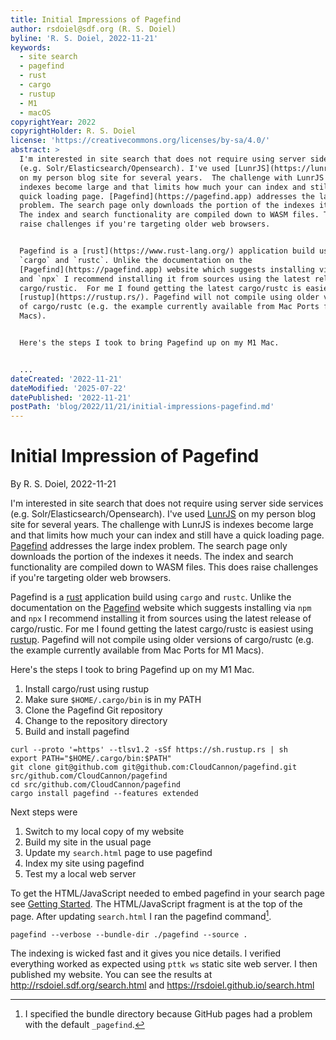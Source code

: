 ```yaml
---
title: Initial Impressions of Pagefind
author: rsdoiel@sdf.org (R. S. Doiel)
byline: 'R. S. Doiel, 2022-11-21'
keywords:
  - site search
  - pagefind
  - rust
  - cargo
  - rustup
  - M1
  - macOS
copyrightYear: 2022
copyrightHolder: R. S. Doiel
license: 'https://creativecommons.org/licenses/by-sa/4.0/'
abstract: >
  I'm interested in site search that does not require using server side services
  (e.g. Solr/Elasticsearch/Opensearch). I've used [LunrJS](https://lunrjs.com)
  on my person blog site for several years.  The challenge with LunrJS is
  indexes become large and that limits how much your can index and still have a
  quick loading page. [Pagefind](https://pagefind.app) addresses the large index
  problem. The search page only downloads the portion of the indexes it needs.
  The index and search functionality are compiled down to WASM files. This does
  raise challenges if you're targeting older web browsers.


  Pagefind is a [rust](https://www.rust-lang.org/) application build using
  `cargo` and `rustc`. Unlike the documentation on the
  [Pagefind](https://pagefind.app) website which suggests installing via `npm`
  and `npx` I recommend installing it from sources using the latest release of
  cargo/rustic.  For me I found getting the latest cargo/rustc is easiest using
  [rustup](https://rustup.rs/). Pagefind will not compile using older versions
  of cargo/rustc (e.g. the example currently available from Mac Ports for M1
  Macs).


  Here's the steps I took to bring Pagefind up on my M1 Mac.


  ...
dateCreated: '2022-11-21'
dateModified: '2025-07-22'
datePublished: '2022-11-21'
postPath: 'blog/2022/11/21/initial-impressions-pagefind.md'
---
```


# Initial Impression of Pagefind

By R. S. Doiel, 2022-11-21

I'm interested in site search that does not require using server side services (e.g. Solr/Elasticsearch/Opensearch). I've used [LunrJS](https://lunrjs.com) on my person blog site for several years.  The challenge with LunrJS is indexes become large and that limits how much your can index and still have a quick loading page. [Pagefind](https://pagefind.app) addresses the large index problem. The search page only downloads the portion of the indexes it needs. The index and search functionality are compiled down to WASM files. This does raise challenges if you're targeting older web browsers.

Pagefind is a [rust](https://www.rust-lang.org/) application build using `cargo` and `rustc`. Unlike the documentation on the [Pagefind](https://pagefind.app) website which suggests installing via `npm` and `npx` I recommend installing it from sources using the latest release of cargo/rustic.  For me I found getting the latest cargo/rustc is easiest using [rustup](https://rustup.rs/). Pagefind will not compile using older versions of cargo/rustc (e.g. the example currently available from Mac Ports for M1 Macs).

Here's the steps I took to bring Pagefind up on my M1 Mac.

1. Install cargo/rust using rustup
2. Make sure `$HOME/.cargo/bin` is in my PATH
3. Clone the Pagefind Git repository
4. Change to the repository directory
5. Build and install pagefind

```
curl --proto '=https' --tlsv1.2 -sSf https://sh.rustup.rs | sh
export PATH="$HOME/.cargo/bin:$PATH"
git clone git@github.com git@github.com:CloudCannon/pagefind.git src/github.com/CloudCannon/pagefind
cd src/github.com/CloudCannon/pagefind
cargo install pagefind --features extended
```

Next steps were

1. Switch to my local copy of my website
2. Build my site in the usual page
3. Update my `search.html` page to use pagefind
4. Index my site using pagefind
5. Test my a local web server

To get the HTML/JavaScript needed to embed pagefind in your search page see [Getting Started](https://pagefind.app/docs/). The HTML/JavaScript fragment is at the top of the page. After updating `search.html` I ran the pagefind command[^1].

```
pagefind --verbose --bundle-dir ./pagefind --source .
```

The indexing is wicked fast and it gives you nice details. I verified everything worked as expected using `pttk ws` static site web server. I then published my website. You can see the results at <http://rsdoiel.sdf.org/search.html> and <https://rsdoiel.github.io/search.html>

[^1]: I specified the bundle directory because GitHub pages had a problem with the default `_pagefind`.
